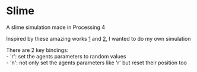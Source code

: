 # Slime
A slime simulation made in Processing 4  


Inspired by these amazing works [1](https://www.youtube.com/watch?v=X-iSQQgOd1A) and [2](https://www.youtube.com/watch?v=qryINYcgO1s), I wanted to do my own simulation  


There are 2 key bindings:  
    - 'r': set the agents parameters to random values  
    - 'n': not only set the agents parameters like 'r' but reset their position too  

